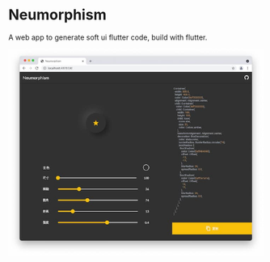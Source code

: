 # Neumorphism

A  web app to generate soft ui flutter code, build with flutter.

![screenshot](./screenshot.jpg)